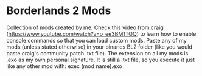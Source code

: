 # Borderlands 2 Mods
Collection of mods created by me.
Check this video from craig (https://www.youtube.com/watch?v=o_ee3BM1TQQ) to learn how to enable console commands so that you can load custom mods.
Paste any of my mods (unless stated otherwise) in your binaries BL2 folder (like you would paste craig's community patch .txt file).
The extension on all my mods is .exo as my own personal signature. It is still a .txt file, so you execute it just like any other mod with: exec (mod name).exo
